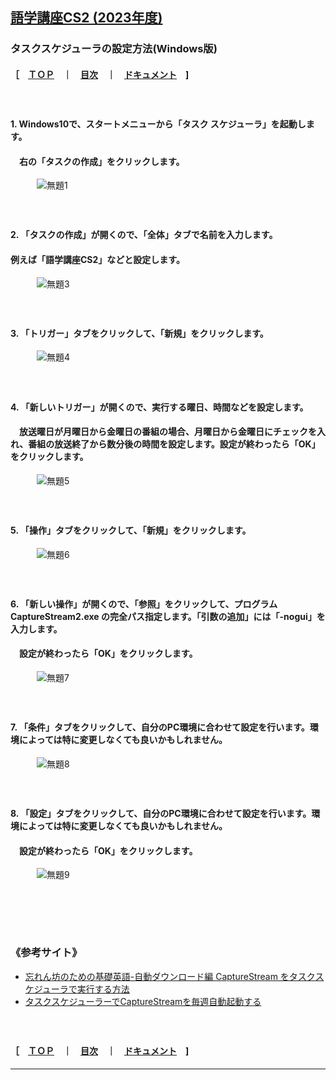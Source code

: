## [語学講座CS2 (2023年度)](https://csreviser.github.io/CaptureStream2/) 
### タスクスケジューラの設定方法(Windows版)　
#### ［　[ＴＯＰ](./)　**｜**　[目次](./#目次)　**｜**　[ドキュメント](./#ドキュメント-1)　] 
####   　
#### 1. Windows10で、スタートメニューから「タスク スケジューラ」を起動します。
####   　右の「タスクの作成」をクリックします。

　　　![無題1](https://user-images.githubusercontent.com/46049273/209429058-3772ac65-58dc-437c-aa12-fed93538e24e.png)

####   　
#### 2. 「タスクの作成」が開くので、「全体」タブで名前を入力します。          
#### 例えば「語学講座CS2」などと設定します。

　　　![無題3](https://user-images.githubusercontent.com/46049273/209429088-9070a370-019b-4023-9e2d-ed376768f5f5.png)
####   　
#### 3. 「トリガー」タブをクリックして、「新規」をクリックします。 

　　　![無題4](https://user-images.githubusercontent.com/46049273/209429099-4b59ecd4-e477-471a-a9a2-4df819a46cc6.png)
####   　
#### 4. 「新しいトリガー」が開くので、実行する曜日、時間などを設定します。          
####   　放送曜日が月曜日から金曜日の番組の場合、月曜日から金曜日にチェックを入れ、番組の放送終了から数分後の時間を設定します。設定が終わったら「OK」をクリックします。 

　　　![無題5](https://user-images.githubusercontent.com/46049273/209429124-aac1fefb-b4e5-4e3f-8fda-87a87337e61c.png)
####   　
#### 5. 「操作」タブをクリックして、「新規」をクリックします。           

　　　![無題6](https://user-images.githubusercontent.com/46049273/209429133-4ce2f5b0-18e5-47be-85f5-e79491e10537.png)
####   　
#### 6. 「新しい操作」が開くので、「参照」をクリックして、プログラム CaptureStream2.exe の完全パス指定します。「引数の追加」には「-nogui」を入力します。         
####   　設定が終わったら「OK」をクリックします。 

　　　![無題7](https://user-images.githubusercontent.com/46049273/209429136-cbbb061f-4d4d-401a-b8f9-dae4665ad346.png)
####   　
#### 7. 「条件」タブをクリックして、自分のPC環境に合わせて設定を行います。環境によっては特に変更しなくても良いかもしれません。 

　　　![無題8](https://user-images.githubusercontent.com/46049273/209429144-d4a48ecd-d94a-4a87-82b5-798e80baa16f.png)
####   　
#### 8. 「設定」タブをクリックして、自分のPC環境に合わせて設定を行います。環境によっては特に変更しなくても良いかもしれません。        
####   　設定が終わったら「OK」をクリックします。 

　　　![無題9](https://user-images.githubusercontent.com/46049273/209429154-4bbaff3c-34f0-40c7-b596-849ca145e840.png)
####   　
####   　
### 《参考サイト》
* [忘れん坊のための基礎英語-自動ダウンロード編 CaptureStream をタスクスケジューラで実行する方法](https://www.google.co.jp/amp/s/www.amamoba.com/pc/capturestream-task.html%3famp=1)                  
* [タスクスケジューラーでCaptureStreamを毎週自動起動する](http://dai2997.blog.fc2.com/blog-entry-66.html)               
####   　
#### ［　[ＴＯＰ](./)　**｜**　[目次](./#目次)　**｜**　[ドキュメント](./#ドキュメント-1)　] 

*** 
 <link rel="shortcut icon" type="image/x-icon" href="https://avatars.githubusercontent.com/u/46049273?v=4">
 <meta name="twitter:image:src" content="https://avatars.githubusercontent.com/u/46049273?v=4">

